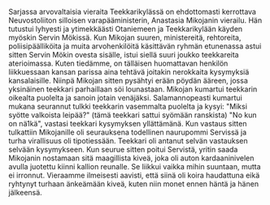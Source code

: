 
Sarjassa arvovaltaisia vieraita Teekkarikylässä on ehdottomasti kerrottava Neuvostoliiton silloisen 
varapääministerin, Anastasia Mikojanin vierailu. Hän tutustui lyhyesti ja ytimekkäästi Otaniemeen ja 
Teekkarikylään käyden myöskin Servin Mökissä. Kun Mikojan suuren, ministereitä, rehtoreita, 
poliisipäälliköita ja muita arvohenkilöitä käsittävän ryhmän etunenassa astui sitten Servin Mökin 
ovesta sisälle, istui siellä suuri joukko teekkareita aterioimassa. Kuten tiedämme, on tälläisen 
huomattavan henkilön liikkuessaan kansan parissa aina tehtävä joitakin nerokkaita kysymyksiä 
kansalaisille. Niinpä Mikojan sitten pysähtyi erään pöydän ääreen, jossa yksinäinen teekkari 
parhaillaan söi lounastaan. Mikojan kumartui teekkarin oikealta puolelta ja sanoin jotain venäjäksi. 
Salamannopeasti kumartui mukana seurannut tulkki teekkarin vasemmalta puolelta ja kysyi: "Miksi 
syötte valkoista leipää?" (tämä teekkari sattui syömään ranskista) "No kun on nä1kä", vastasi teekkari 
kysymyksen yllättämänä. Kun vastaus sitten tulkattiin Mikojanille oli seurauksena todellinen 
naurupommi Servissä ja turha virallisuus oli tipotiessään. Teekkari oli antanut selvän vastauksen 
selvään kysymykseen. Kun seurue sitten poitui Servistä, yritin saada Mikojanin nostamaan sitä 
maagillista kiveä, joka oli auton kardaaninivelen avulla juotettu kiinni kallion reunalle. Se liikkui 
vaikka mihin suuntaan, mutta ei irronnut. Vieraamme ilmeisesti aavisti, että siinä oli koira haudattuna 
eikä ryhtynyt turhaan änkeämään kiveä, kuten niin monet ennen häntä ja hänen jälkeensä.